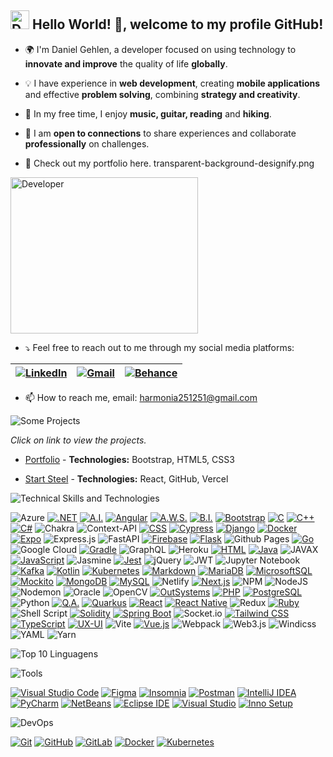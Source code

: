 ## <img src="https://github.com/Daniel-Gehlen/Daniel-Gehlen/assets/transparent-background-designify.png" alt="Developer" width="30" height="30" /> Hello World! 👋, welcome to my profile GitHub!

- 🌍 I'm Daniel Gehlen, a developer focused on using technology to **innovate and improve** the quality of life **globally**.

- 💡 I have experience in **web development**, creating **mobile applications** and effective **problem solving**, combining **strategy and creativity**.

- 🎵 In my free time, I enjoy **music, guitar, reading** and **hiking**. 

- 🤝 I am **open to connections** to share experiences and collaborate **professionally** on challenges. 

- 🔎 Check out my portfolio here.
transparent-background-designify.png

<img src="https://github.com/Daniel-Gehlen/Daniel-Gehlen/assets/142283217/572d07d8-fa39-445f-b25c-833746ced0c2" alt="Developer" width="300" height="250" />


- ⤵️ Feel free to reach out to me through my social media platforms:

| [![LinkedIn](https://img.shields.io/badge/LinkedIn-0077B5?style=flat-square&logo=linkedin&logoColor=white)](https://www.linkedin.com/in/daniel-gehlen-5350341a3) | [![Gmail](https://img.shields.io/badge/Gmail-D14836?style=flat-square&logo=gmail&logoColor=white)](harmonia251251@gmail.com) | [![Behance](https://img.shields.io/badge/Behance-053EFF?style=flat-square&logo=behance&logoColor=white)](https://www.behance.net/danielgehlen) |
| --- | --- | --- |



- 📫 How to reach me, email: harmonia251251@gmail.com

![Some Projects](https://via.placeholder.com/350x50/333333/00FF00?text=Some+Projects)

*Click on link to view the projects.*

- [Portfolio](https://daniel-gehlen.github.io/bootstrap-portfolio/) - **Technologies:** Bootstrap, HTML5, CSS3

- [Start Steel](https://start-steel.vercel.app/) - **Technologies:** React, GitHub, Vercel

![Technical Skills and Technologies](https://via.placeholder.com/350x50/333333/00FF00?text=Skills+Technologies)

![Azure](https://img.shields.io/badge/azure-%230072C6.svg?style=for-the-badge&logo=microsoftazure&logoColor=white)
[![.NET](https://img.shields.io/badge/.NET-512BD4?style=for-the-badge&logo=dotnet&logoColor=white)](#)
[![A.I.](https://img.shields.io/badge/AI-4DBD33?style=for-the-badge&logo=microsoft&logoColor=white)](#)
[![Angular](https://img.shields.io/badge/Angular-DD0031?style=for-the-badge&logo=angular&logoColor=white)](#)
[![A.W.S.](https://img.shields.io/badge/AWS-232F3E?style=for-the-badge&logo=amazonaws&logoColor=white)](#)
[![B.I.](https://img.shields.io/badge/BI-F37626?style=for-the-badge&logo=powerbi&logoColor=white)](#)
[![Bootstrap](https://img.shields.io/badge/Bootstrap-7952B3?style=for-the-badge&logo=bootstrap&logoColor=white)](#)
[![C](https://img.shields.io/badge/C-00599C?style=for-the-badge&logo=c&logoColor=white)](#)
[![C++](https://img.shields.io/badge/C++-00599C?style=for-the-badge&logo=c%2B%2B&logoColor=white)](#)
[![C#](https://img.shields.io/badge/C%23-239120?style=for-the-badge&logo=csharp&logoColor=white)](#)
![Chakra](https://img.shields.io/badge/chakra-%234ED1C5.svg?style=for-the-badge&logo=chakraui&logoColor=white)
![Context-API](https://img.shields.io/badge/Context--Api-000000?style=for-the-badge&logo=react)
[![CSS](https://img.shields.io/badge/CSS-1572b6?style=for-the-badge&logo=css3&logoColor=white)](#)
[![Cypress](https://img.shields.io/badge/Cypress-17202C?style=for-the-badge&logo=cypress&logoColor=white)](#)
[![Django](https://img.shields.io/badge/Django-092E20?style=for-the-badge&logo=django&logoColor=white)](#)
[![Docker](https://img.shields.io/badge/Docker-2496ED?style=for-the-badge&logo=docker&logoColor=white)](#)
[![Expo](https://img.shields.io/badge/Expo-000020?style=for-the-badge&logo=expo&logoColor=white)](#)
![Express.js](https://img.shields.io/badge/express.js-%23404d59.svg?style=for-the-badge&logo=express&logoColor=%2361DAFB)
![FastAPI](https://img.shields.io/badge/FastAPI-005571?style=for-the-badge&logo=fastapi)
[![Firebase](https://img.shields.io/badge/Firebase-FFCA28?style=for-the-badge&logo=firebase&logoColor=black)](#)
[![Flask](https://img.shields.io/badge/Flask-000000?style=for-the-badge&logo=flask&logoColor=white)](#)
![Github Pages](https://img.shields.io/badge/github%20pages-121013?style=for-the-badge&logo=github&logoColor=white)
[![Go](https://img.shields.io/badge/Go-00ADD8?style=for-the-badge&logo=go&logoColor=white)](#)
![Google Cloud](https://img.shields.io/badge/GoogleCloud-%234285F4.svg?style=for-the-badge&logo=google-cloud&logoColor=white)
[![Gradle](https://img.shields.io/badge/Gradle-02303A?style=for-the-badge&logo=gradle&logoColor=white)](#)
![GraphQL](https://img.shields.io/badge/-ApolloGraphQL-311C87?style=for-the-badge&logo=apollo-graphql)
![Heroku](https://img.shields.io/badge/heroku-%23430098.svg?style=for-the-badge&logo=heroku&logoColor=white)
[![HTML](https://img.shields.io/badge/HTML5-E34F26?style=for-the-badge&logo=html5&logoColor=white)](#)
[![Java](https://img.shields.io/badge/Java-ED8B00?style=for-the-badge&logo=openjdk&logoColor=white)](#)
![JAVAX](https://img.shields.io/badge/javafx-%23FF0000.svg?style=for-the-badge&logo=javafx&logoColor=white)
[![JavaScript](https://img.shields.io/badge/JavaScript-F7DF1E?style=for-the-badge&logo=javascript&logoColor=black)](#)
![Jasmine](https://img.shields.io/badge/jasmine-%238A4182.svg?style=for-the-badge&logo=jasmine&logoColor=white)
[![Jest](https://img.shields.io/badge/Jest-C21325?style=for-the-badge&logo=jest&logoColor=white)](#)
![jQuery](https://img.shields.io/badge/jquery-%230769AD.svg?style=for-the-badge&logo=jquery&logoColor=white)
![JWT](https://img.shields.io/badge/JWT-black?style=for-the-badge&logo=JSON%20web%20tokens)
![Jupyter Notebook](https://img.shields.io/badge/jupyter-%23FA0F00.svg?style=for-the-badge&logo=jupyter&logoColor=white)
[![Kafka](https://img.shields.io/badge/Kafka-231F20?style=for-the-badge&logo=apachekafka&logoColor=white)](#)
[![Kotlin](https://img.shields.io/badge/Kotlin-0095D5?style=for-the-badge&logo=kotlin&logoColor=white)](#)
[![Kubernetes](https://img.shields.io/badge/Kubernetes-326CE5?style=for-the-badge&logo=kubernetes&logoColor=white)](#)
[![Markdown](https://img.shields.io/badge/Markdown-000000?style=for-the-badge&logo=markdown&logoColor=white)](#)
[![MariaDB](https://img.shields.io/badge/MariaDB-003545?style=for-the-badge&logo=mariadb&logoColor=white)](#)
[![MicrosoftSQL](https://img.shields.io/badge/MicrosoftSQL-CC2927?style=for-the-badge&logo=microsoftsqlserver&logoColor=white)](#)
[![Mockito](https://img.shields.io/badge/Mockito-85CEEA?style=for-the-badge&logo=mockito&logoColor=white)](#)
[![MongoDB](https://img.shields.io/badge/MongoDB-47A248?style=for-the-badge&logo=mongodb&logoColor=white)](#)
[![MySQL](https://img.shields.io/badge/MySQL-4479A1?style=for-the-badge&logo=mysql&logoColor=white)](#)
![Netlify](https://img.shields.io/badge/netlify-%23000000.svg?style=for-the-badge&logo=netlify&logoColor=#00C7B7)
[![Next.js](https://img.shields.io/badge/Next.js-000000?style=for-the-badge&logo=next.js&logoColor=white)](#)
![NPM](https://img.shields.io/badge/NPM-%23CB3837.svg?style=for-the-badge&logo=npm&logoColor=white)
![NodeJS](https://img.shields.io/badge/node.js-6DA55F?style=for-the-badge&logo=node.js&logoColor=white)
![Nodemon](https://img.shields.io/badge/NODEMON-%23323330.svg?style=for-the-badge&logo=nodemon&logoColor=%BBDEAD)
![Oracle](https://img.shields.io/badge/Oracle-F80000?style=for-the-badge&logo=oracle&logoColor=white)
![OpenCV](https://img.shields.io/badge/opencv-%23white.svg?style=for-the-badge&logo=opencv&logoColor=white)
[![OutSystems](https://img.shields.io/badge/OutSystems-0d76bd?style=for-the-badge&logo=https://example.com/outsystems-logo.png&logoColor=white)](#)
[![PHP](https://img.shields.io/badge/PHP-777BB4?style=for-the-badge&logo=php&logoColor=white)](#)
[![PostgreSQL](https://img.shields.io/badge/PostgreSQL-336791?style=for-the-badge&logo=postgresql&logoColor=white)](#)
![Python](https://img.shields.io/badge/python-3670A0?style=for-the-badge&logo=python&logoColor=ffdd54)
[![Q.A.](https://img.shields.io/badge/QA-13AA52?style=for-the-badge&logo=quality&logoColor=white)](#)
[![Quarkus](https://img.shields.io/badge/Quarkus-469678?style=for-the-badge&logo=quarkus&logoColor=white)](#)
[![React](https://img.shields.io/badge/React-61DAFB?style=for-the-badge&logo=react&logoColor=black)](#)
[![React Native](https://img.shields.io/badge/React_Native-61DAFB?style=for-the-badge&logo=react&logoColor=black)](#)
![Redux](https://img.shields.io/badge/redux-%23593d88.svg?style=for-the-badge&logo=redux&logoColor=white)
[![Ruby](https://img.shields.io/badge/Ruby-CC342D?style=for-the-badge&logo=ruby&logoColor=white)](#)
![Shell Script](https://img.shields.io/badge/shell_script-%23121011.svg?style=for-the-badge&logo=gnu-bash&logoColor=white)
[![Solidity](https://img.shields.io/badge/Solidity-363636?style=for-the-badge&logo=solidity&logoColor=white)](#)
[![Spring Boot](https://img.shields.io/badge/Spring_Boot-6DB33F?style=for-the-badge&logo=spring-boot&logoColor=white)](#)
![Socket.io](https://img.shields.io/badge/Socket.io-black?style=for-the-badge&logo=socket.io&badgeColor=010101)
[![Tailwind CSS](https://img.shields.io/badge/Tailwind_CSS-38B2AC?style=for-the-badge&logo=tailwind-css&logoColor=white)](#)
[![TypeScript](https://img.shields.io/badge/TypeScript-3178C6?style=for-the-badge&logo=typescript&logoColor=white)](#)
[![UX-UI](https://img.shields.io/badge/UX_UI-FF4088?style=for-the-badge&logo=figma&logoColor=white)](#)
![Vite](https://img.shields.io/badge/vite-%23646CFF.svg?style=for-the-badge&logo=vite&logoColor=white)
[![Vue.js](https://img.shields.io/badge/Vue.js-4FC08D?style=for-the-badge&logo=vue.js&logoColor=white)](#)
![Webpack](https://img.shields.io/badge/webpack-%238DD6F9.svg?style=for-the-badge&logo=webpack&logoColor=black)
![Web3.js](https://img.shields.io/badge/web3.js-F16822?style=for-the-badge&logo=web3.js&logoColor=white)
![Windicss](https://img.shields.io/badge/windicss-48B0F1.svg?style=for-the-badge&logo=windi-css&logoColor=white)
![YAML](https://img.shields.io/badge/yaml-%23ffffff.svg?style=for-the-badge&logo=yaml&logoColor=151515)
![Yarn](https://img.shields.io/badge/yarn-%232C8EBB.svg?style=for-the-badge&logo=yarn&logoColor=white)


![Top 10 Linguagens](https://github-readme-stats.vercel.app/api/top-langs/?username=Daniel-Gehlen&layout=compact&hide=jupyter%20notebook&langs_count=11)

![Tools](https://via.placeholder.com/350x50/333333/00FF00?text=Some+Tools)

[![Visual Studio Code](https://img.shields.io/badge/Visual%20Studio%20Code-Code%20Editor-007ACC?style=for-the-badge&logo=visual-studio-code&logoColor=white)](https://code.visualstudio.com/)
[![Figma](https://img.shields.io/badge/Figma-Design%20Tool-F24E1E?style=for-the-badge&logo=figma&logoColor=white)](https://www.figma.com/)
[![Insomnia](https://img.shields.io/badge/Insomnia-API%20Testing-5849BE?style=for-the-badge&logo=insomnia&logoColor=white)](https://insomnia.rest/)
[![Postman](https://img.shields.io/badge/Postman-API%20Development-FF6C37?style=for-the-badge&logo=postman&logoColor=white)](https://www.postman.com/)
[![IntelliJ IDEA](https://img.shields.io/badge/IntelliJ%20IDEA-IDE-000000?style=for-the-badge&logo=intellij-idea&logoColor=white)](https://www.jetbrains.com/idea/)
[![PyCharm](https://img.shields.io/badge/PyCharm-IDE-000000?style=for-the-badge&logo=pycharm&logoColor=white)](https://www.jetbrains.com/pycharm/)
[![NetBeans](https://img.shields.io/badge/NetBeans-IDE-1B6AC6?style=for-the-badge&logo=apache-netbeans-ide&logoColor=white)](https://netbeans.apache.org/)
[![Eclipse IDE](https://img.shields.io/badge/Eclipse%20IDE-IDE-2C2255?style=for-the-badge&logo=eclipse-ide&logoColor=white)](https://www.eclipse.org/ide/)
[![Visual Studio](https://img.shields.io/badge/Visual%20Studio-IDE-5C2D91?style=for-the-badge&logo=visual-studio&logoColor=white)](https://visualstudio.microsoft.com/)
[![Inno Setup](https://img.shields.io/badge/Inno%20Setup-Installer-3366CC?style=for-the-badge&logo=windows&logoColor=white)](https://jrsoftware.org/isinfo.php)

![DevOps](https://via.placeholder.com/350x50/333333/00FF00?text=Some+DevOps)

[![Git](https://img.shields.io/badge/Git-Version%20Control-F05032?style=for-the-badge&logo=git&logoColor=white)](https://git-scm.com/)
[![GitHub](https://img.shields.io/badge/GitHub-Repository%20Hosting-181717?style=for-the-badge&logo=github&logoColor=white)](https://github.com/)
[![GitLab](https://img.shields.io/badge/GitLab-Repository%20Hosting-FCA121?style=for-the-badge&logo=gitlab&logoColor=black)](https://about.gitlab.com/)
[![Docker](https://img.shields.io/badge/Docker-Containerization-2496ED?style=for-the-badge&logo=docker&logoColor=white)](https://www.docker.com/)
[![Kubernetes](https://img.shields.io/badge/Kubernetes-Container%20Orchestration-326CE5?style=for-the-badge&logo=kubernetes&logoColor=white)](https://kubernetes.io/)
                                 
